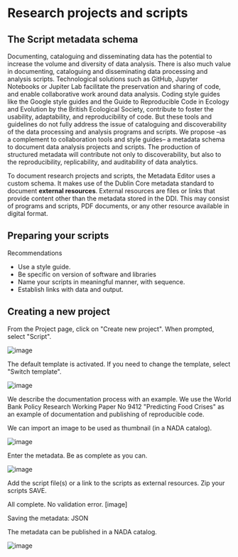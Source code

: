 # Research projects and scripts

## The Script metadata schema

Documenting, cataloguing and disseminating data has the potential to increase the volume and diversity of data analysis. There is also much value in documenting, cataloguing and disseminating data processing and analysis scripts. Technological solutions such as GitHub, Jupyter Notebooks or Jupiter Lab facilitate the preservation and sharing of code, and enable collaborative work around data analysis. Coding style guides like the Google style guides and the Guide to Reproducible Code in Ecology and Evolution by the British Ecological Society, contribute to foster the usability, adaptability, and reproducibility of code. But these tools and guidelines do not fully address the issue of cataloguing and discoverability of the data processing and analysis programs and scripts. We propose –as a complement to collaboration tools and style guides– a metadata schema to document data analysis projects and scripts. The production of structured metadata will contribute not only to discoverability, but also to the reproducibility, replicability, and auditability of data analytics.

To document research projects and scripts, the Metadata Editor uses a custom schema. It makes use of the Dublin Core metadata standard to document **external resources**. External resources are files or links that provide content other than the metadata stored in the DDI. This may consist of programs and scripts, PDF documents, or any other resource available in digital format.

## Preparing your scripts

Recommendations

- Use a style guide.
- Be specific on version of software and libraries
- Name your scripts in meaningful manner, with sequence.
- Establish links with data and output.

## Creating a new project

From the Project page, click on "Create new project". When prompted, select "Script".

![image](https://user-images.githubusercontent.com/35276300/216628250-5427e25d-6064-4b27-9c32-ac5edca22f50.png)

The default template is activated. If you need to change the template, select "Switch template".

![image](https://user-images.githubusercontent.com/35276300/216994488-03a39fac-c3e1-4da9-948f-e0dfce0accc6.png)

We describe the documentation process with an example. We use the World Bank Policy Research Working Paper No 9412 "Predicting Food Crises" as an example of documentation and publishing of reproducible code.

We can import an image to be used as thumbnail (in a NADA catalog). 

![image](https://user-images.githubusercontent.com/35276300/216996236-affa5563-24a1-4c3a-a42d-ff74fd2fa634.png)

Enter the metadata. Be as complete as you can.

![image](https://user-images.githubusercontent.com/35276300/217000741-d1b883c0-e3f1-4d68-9124-b498678fdceb.png)

Add the script file(s) or a link to the scripts as external resources. 
Zip your scripts
SAVE.

All complete. No validation error.
[image]

Saving the metadata:
JSON

The metadata can be published in a NADA catalog. 

![image](https://user-images.githubusercontent.com/35276300/217000941-4310e470-2a63-457c-ba0d-b0fd43c98602.png)



